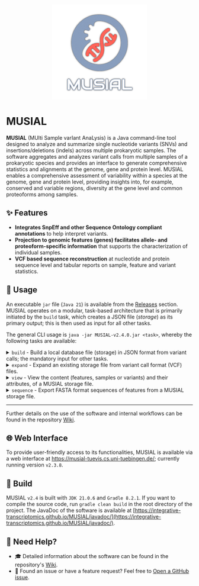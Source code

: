 <p align="center">
  <img width="256px" height="256px" src="https://github.com/Integrative-Transcriptomics/MUSIAL/blob/v2.4/media/logo_lucid_512.png">
</p>

# MUSIAL

**MUSIAL** (MUlti Sample varIant AnaLysis) is a Java command-line tool designed to analyze and summarize single nucleotide variants (SNVs) and insertions/deletions (indels) across multiple prokaryotic samples.
The software aggregates and analyzes variant calls from multiple samples of a prokaryotic species and provides an interface to generate comprehensive statistics and alignments at the genome, gene and protein level.
MUSIAL enables a comprehensive assessment of variability within a species at the genome, gene and protein level, providing insights into, for example, conserved and variable regions, diversity at the gene level and common proteoforms among samples.

## ✨ Features

- **Integrates SnpEff and other Sequence Ontology compliant annotations** to help interpret variants.
- **Projection to genomic features (genes) facilitates allele- and proteoform-specific information** that supports the characterization of individual samples.
- **VCF based sequence reconstruction** at nucleotide and protein sequence level and tabular reports on sample, feature and variant statistics.

## 🔧 Usage

An executable `jar` file (`Java 21`) is available from the [Releases](https://github.com/Integrative-Transcriptomics/MUSIAL/releases) section.
MUSIAL operates on a modular, task-based architecture that is primarily initiated by the `build` task, which creates a JSON file (_storage_) as its primary output; this is then used as input for all other tasks.

The general CLI usage is `java -jar MUSIAL-v2.4.0.jar <task>`, whereby the following tasks are available:

<details>
<summary><code>build</code> - Build a local database file (storage) in JSON format from variant calls; the mandatory input for other tasks.</summary>

```
Command line arguments of task build

 -C,--configuration <arg>   Path to a JSON file specifying the build task parameter configuration for MUSIAL.
```
</details>

<details>
<summary><code>expand</code> - Expand an existing storage file from variant call format (VCF) files.</summary>

```
Command line arguments of task expand

 -I,--storage <arg>    Path to a .json(.gz) file generated with the build task of MUSIAL.
 -m,--vcfMeta <arg>    Path to a .tsv or .csv file specifying sample annotations.
 -o,--output <arg>     Path to write the output file (default: overwrite input file).
 -p,--preview          Only report on novel entries without writing the updated storage.
 -V,--vcfInput <arg>   List of file or directory paths. All files must be in VCF format.
```
</details>

<details>
<summary><code>view</code> - View the content (features, samples or variants) and their attributes, of a MUSIAL storage file.</summary>

```
Command line arguments of task view

 -C,--content <arg>   One of sample, allele, call, variant, type, feature.
 -f,--filter <arg>    List of feature-, sample names, and/or positions for which the output is to be filtered (default: no filters). Entries may be
                      ignored depending on the content.
 -I,--storage <arg>   Path to a .json(.gz) file generated with the build task of MUSIAL.
 -o,--output <arg>    Path to directory or file to write the output to (default: stdout).
```
</details>

<details>
<summary><code>sequence</code> - Export FASTA format sequences of features from a MUSIAL storage file.</summary>

```
Command line arguments of task sequence

 -c,--content <arg>    One of `nt` or `aa` (default: `nt`).
 -F,--features <arg>   List of feature names to export data for. Non-coding features are skipped if `content` is `aa`.
 -I,--input <arg>      Path to a .json(.gz) file generated with the build task of MUSIAL.
 -k,--conserved        Export conserved sites.
 -m,--merge            Export sequences per allele or proteoform instead of per sample.
 -o,--output <arg>     Path to a directory to write the output files to (default: parent of input).
 -r,--reference        Include the reference sequence within the export.
 -s,--samples <arg>    List of sample names to restrict the sequence export to.
 -x,--strip            Strip all gap characters from the exported sequences.
```
</details>

---

Further details on the use of the software and internal workflows can be found in the repository [Wiki](https://github.com/Integrative-Transcriptomics/MUSIAL/wiki).

## 🌐 Web Interface

To provide user-friendly access to its functionalities, MUSIAL is available via a web interface at https://musial-tuevis.cs.uni-tuebingen.de/; currently running version `v2.3.8`.

## 🔨 Build

MUSIAL `v2.4` is built with `JDK 21.0.6` and `Gradle 8.2.1`. If you want to compile the source code, run `gradle clean build` in the root directory of the project. The JavaDoc of the software is available at [https://integrative-transcriptomics.github.io/MUSIAL/javadoc/](https://integrative-transcriptomics.github.io/MUSIAL/javadoc/).

## 🙋 Need Help?

- 🎓 Detailed information about the software can be found in the repository's [Wiki](https://github.com/Integrative-Transcriptomics/MUSIAL/wiki). 
- 🐛 Found an issue or have a feature request? Feel free to [Open a GitHub issue](https://github.com/Integrative-Transcriptomics/MUSIAL/issues/new).